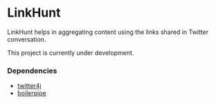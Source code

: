 # LinkHunt

LinkHunt helps in aggregating content using the links shared in Twitter conversation.

This project is currently under development.

### Dependencies
* [twitter4j](http://twitter4j.org)
* [boilerpipe](http://code.google.com/p/boilerpipe/)
